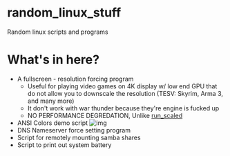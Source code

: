 # random_linux_stuff
Random linux scripts and programs

# What's in here?
 - A fullscreen - resolution forcing program
   - Useful for playing video games on 4K display w/ low end GPU that do not allow you to downscale the resolution (TESV: Skyrim, Arma 3, and many more)
   - It don't work with war thunder because they're engine is fucked up
   - NO PERFORMANCE DEGREDATION, Unlike [run_scaled](https://github.com/kaueraal/run_scaled)
 - ANSI Colors demo script ![img](https://i.imgur.com/iMla1pb.png)
 - DNS Nameserver force setting program
 - Script for remotely mounting samba shares
 - Script to print out system battery
